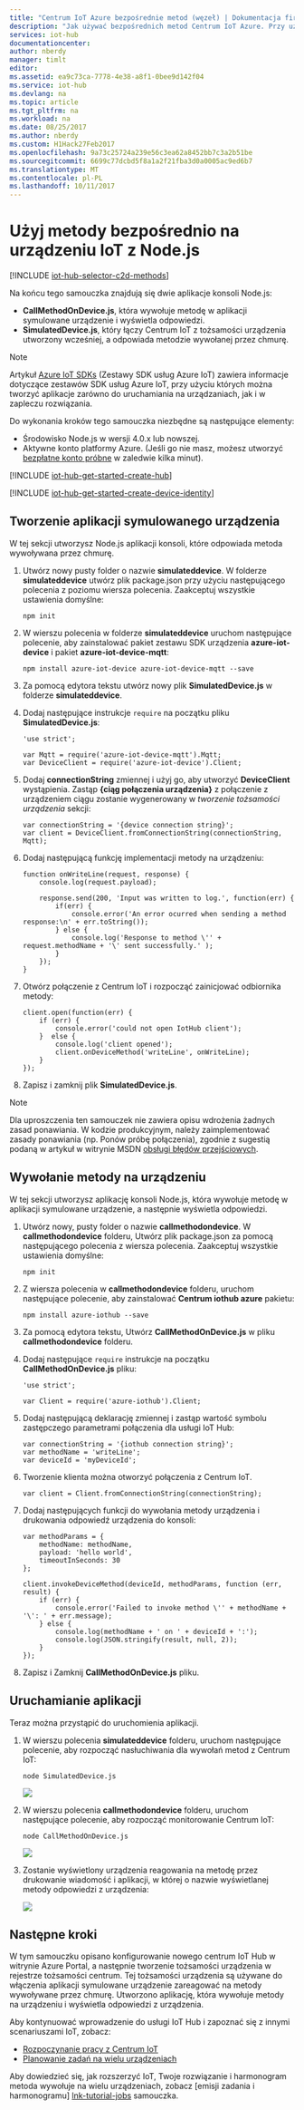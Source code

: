 ```yaml
---
title: "Centrum IoT Azure bezpośrednie metod (węzeł) | Dokumentacja firmy Microsoft"
description: "Jak używać bezpośrednich metod Centrum IoT Azure. Przy użyciu zestawów SDK IoT Azure dla środowiska Node.js aplikacji symulowane urządzenie, która zawiera metodę bezpośredniego i aplikacji usługi, która wywołuje metodę bezpośredniego."
services: iot-hub
documentationcenter: 
author: nberdy
manager: timlt
editor: 
ms.assetid: ea9c73ca-7778-4e38-a8f1-0bee9d142f04
ms.service: iot-hub
ms.devlang: na
ms.topic: article
ms.tgt_pltfrm: na
ms.workload: na
ms.date: 08/25/2017
ms.author: nberdy
ms.custom: H1Hack27Feb2017
ms.openlocfilehash: 9a73c25724a239e56c3ea62a8452bb7c3a2b51be
ms.sourcegitcommit: 6699c77dcbd5f8a1a2f21fba3d0a0005ac9ed6b7
ms.translationtype: MT
ms.contentlocale: pl-PL
ms.lasthandoff: 10/11/2017
---
```

# <a name="use-direct-methods-on-your-iot-device-with-nodejs"></a>Użyj metody bezpośrednio na urządzeniu IoT z Node.js
[!INCLUDE [iot-hub-selector-c2d-methods](../../includes/iot-hub-selector-c2d-methods.md)]

Na końcu tego samouczka znajdują się dwie aplikacje konsoli Node.js:

* **CallMethodOnDevice.js**, która wywołuje metodę w aplikacji symulowane urządzenie i wyświetla odpowiedzi.
* **SimulatedDevice.js**, który łączy Centrum IoT z tożsamości urządzenia utworzony wcześniej, a odpowiada metodzie wywołanej przez chmurę.

> [!NOTE]
> Artykuł [Azure IoT SDKs][lnk-hub-sdks] (Zestawy SDK usług Azure IoT) zawiera informacje dotyczące zestawów SDK usług Azure IoT, przy użyciu których można tworzyć aplikacje zarówno do uruchamiania na urządzaniach, jak i w zapleczu rozwiązania.
> 
> 

Do wykonania kroków tego samouczka niezbędne są następujące elementy:

* Środowisko Node.js w wersji 4.0.x lub nowszej.
* Aktywne konto platformy Azure. (Jeśli go nie masz, możesz utworzyć [bezpłatne konto próbne][lnk-free-trial] w zaledwie kilka minut).

[!INCLUDE [iot-hub-get-started-create-hub](../../includes/iot-hub-get-started-create-hub.md)]

[!INCLUDE [iot-hub-get-started-create-device-identity](../../includes/iot-hub-get-started-create-device-identity.md)]

## <a name="create-a-simulated-device-app"></a>Tworzenie aplikacji symulowanego urządzenia
W tej sekcji utworzysz Node.js aplikacji konsoli, które odpowiada metoda wywoływana przez chmurę.

1. Utwórz nowy pusty folder o nazwie **simulateddevice**. W folderze **simulateddevice** utwórz plik package.json przy użyciu następującego polecenia z poziomu wiersza polecenia. Zaakceptuj wszystkie ustawienia domyślne:
   
    ```
    npm init
    ```
2. W wierszu polecenia w folderze **simulateddevice** uruchom następujące polecenie, aby zainstalować pakiet zestawu SDK urządzenia **azure-iot-device** i pakiet **azure-iot-device-mqtt**:
   
    ```
    npm install azure-iot-device azure-iot-device-mqtt --save
    ```
3. Za pomocą edytora tekstu utwórz nowy plik **SimulatedDevice.js** w folderze **simulateddevice**.
4. Dodaj następujące instrukcje `require` na początku pliku **SimulatedDevice.js**:
   
    ```
    'use strict';
   
    var Mqtt = require('azure-iot-device-mqtt').Mqtt;
    var DeviceClient = require('azure-iot-device').Client;
    ```
5. Dodaj **connectionString** zmiennej i użyj go, aby utworzyć **DeviceClient** wystąpienia. Zastąp **{ciąg połączenia urządzenia}** z połączenie z urządzeniem ciągu zostanie wygenerowany w *tworzenie tożsamości urządzenia* sekcji:
   
    ```
    var connectionString = '{device connection string}';
    var client = DeviceClient.fromConnectionString(connectionString, Mqtt);
    ```
6. Dodaj następującą funkcję implementacji metody na urządzeniu:
   
    ```
    function onWriteLine(request, response) {
        console.log(request.payload);
   
        response.send(200, 'Input was written to log.', function(err) {
            if(err) {
                console.error('An error ocurred when sending a method response:\n' + err.toString());
            } else {
                console.log('Response to method \'' + request.methodName + '\' sent successfully.' );
            }
        });
    }
    ```
7. Otwórz połączenie z Centrum IoT i rozpocząć zainicjować odbiornika metody:
   
    ```
    client.open(function(err) {
        if (err) {
            console.error('could not open IotHub client');
        }  else {
            console.log('client opened');
            client.onDeviceMethod('writeLine', onWriteLine);
        }
    });
    ```
8. Zapisz i zamknij plik **SimulatedDevice.js**.

> [!NOTE]
> Dla uproszczenia ten samouczek nie zawiera opisu wdrożenia żadnych zasad ponawiania. W kodzie produkcyjnym, należy zaimplementować zasady ponawiania (np. Ponów próbę połączenia), zgodnie z sugestią podaną w artykuł w witrynie MSDN [obsługi błędów przejściowych][lnk-transient-faults].
> 
> 

## <a name="call-a-method-on-a-device"></a>Wywołanie metody na urządzeniu
W tej sekcji utworzysz aplikację konsoli Node.js, która wywołuje metodę w aplikacji symulowane urządzenie, a następnie wyświetla odpowiedzi.

1. Utwórz nowy, pusty folder o nazwie **callmethodondevice**. W **callmethodondevice** folderu, Utwórz plik package.json za pomocą następującego polecenia z wiersza polecenia. Zaakceptuj wszystkie ustawienia domyślne:
   
    ```
    npm init
    ```
2. Z wiersza polecenia w **callmethodondevice** folderu, uruchom następujące polecenie, aby zainstalować **Centrum iothub azure** pakietu:
   
    ```
    npm install azure-iothub --save
    ```
3. Za pomocą edytora tekstu, Utwórz **CallMethodOnDevice.js** w pliku **callmethodondevice** folderu.
4. Dodaj następujące `require` instrukcje na początku **CallMethodOnDevice.js** pliku:
   
    ```
    'use strict';
   
    var Client = require('azure-iothub').Client;
    ```
5. Dodaj następującą deklarację zmiennej i zastąp wartość symbolu zastępczego parametrami połączenia dla usługi IoT Hub:
   
    ```
    var connectionString = '{iothub connection string}';
    var methodName = 'writeLine';
    var deviceId = 'myDeviceId';
    ```
6. Tworzenie klienta można otworzyć połączenia z Centrum IoT.
   
    ```
    var client = Client.fromConnectionString(connectionString);
    ```
7. Dodaj następujących funkcji do wywołania metody urządzenia i drukowania odpowiedź urządzenia do konsoli:
   
    ```
    var methodParams = {
        methodName: methodName,
        payload: 'hello world',
        timeoutInSeconds: 30
    };
   
    client.invokeDeviceMethod(deviceId, methodParams, function (err, result) {
        if (err) {
            console.error('Failed to invoke method \'' + methodName + '\': ' + err.message);
        } else {
            console.log(methodName + ' on ' + deviceId + ':');
            console.log(JSON.stringify(result, null, 2));
        }
    });
    ```
8. Zapisz i Zamknij **CallMethodOnDevice.js** pliku.

## <a name="run-the-apps"></a>Uruchamianie aplikacji
Teraz można przystąpić do uruchomienia aplikacji.

1. W wierszu polecenia **simulateddevice** folderu, uruchom następujące polecenie, aby rozpocząć nasłuchiwania dla wywołań metod z Centrum IoT:
   
    ```
    node SimulatedDevice.js
    ```
   
    ![][7]
2. W wierszu polecenia **callmethodondevice** folderu, uruchom następujące polecenie, aby rozpocząć monitorowanie Centrum IoT:
   
    ```
    node CallMethodOnDevice.js 
    ```
   
    ![][8]
3. Zostanie wyświetlony urządzenia reagowania na metodę przez drukowanie wiadomość i aplikacji, w której o nazwie wyświetlanej metody odpowiedzi z urządzenia:
   
    ![][9]

## <a name="next-steps"></a>Następne kroki
W tym samouczku opisano konfigurowanie nowego centrum IoT Hub w witrynie Azure Portal, a następnie tworzenie tożsamości urządzenia w rejestrze tożsamości centrum. Tej tożsamości urządzenia są używane do włączenia aplikacji symulowane urządzenie zareagować na metody wywoływane przez chmurę. Utworzono aplikację, która wywołuje metody na urządzeniu i wyświetla odpowiedzi z urządzenia. 

Aby kontynuować wprowadzenie do usługi IoT Hub i zapoznać się z innymi scenariuszami IoT, zobacz:

* [Rozpoczynanie pracy z Centrum IoT]
* [Planowanie zadań na wielu urządzeniach][lnk-devguide-jobs]

Aby dowiedzieć się, jak rozszerzyć IoT, Twoje rozwiązanie i harmonogram metoda wywołuje na wielu urządzeniach, zobacz [emisji zadania i harmonogramu] [ lnk-tutorial-jobs] samouczka.

<!-- Images. -->
[7]: ./media/iot-hub-node-node-direct-methods/run-simulated-device.png
[8]: ./media/iot-hub-node-node-direct-methods/run-callmethodondevice.png
[9]: ./media/iot-hub-node-node-direct-methods/methods-output.png

<!-- Links -->
[lnk-transient-faults]: https://msdn.microsoft.com/library/hh680901(v=pandp.50).aspx

[lnk-dev-setup]: https://github.com/Azure/azure-iot-sdk-node/tree/master/doc/node-devbox-setup.md

[lnk-hub-sdks]: iot-hub-devguide-sdks.md
[lnk-free-trial]: http://azure.microsoft.com/pricing/free-trial/
[lnk-portal]: https://portal.azure.com/

[lnk-devguide-jobs]: iot-hub-devguide-jobs.md
[lnk-tutorial-jobs]: iot-hub-node-node-schedule-jobs.md
[lnk-devguide-methods]: iot-hub-devguide-direct-methods.md
[lnk-devguide-mqtt]: iot-hub-mqtt-support.md

[Send Cloud-to-Device messages with IoT Hub]: iot-hub-csharp-csharp-c2d.md
[Process Device-to-Cloud messages]: iot-hub-csharp-csharp-process-d2c.md
[Rozpoczynanie pracy z Centrum IoT]: iot-hub-node-node-getstarted.md
